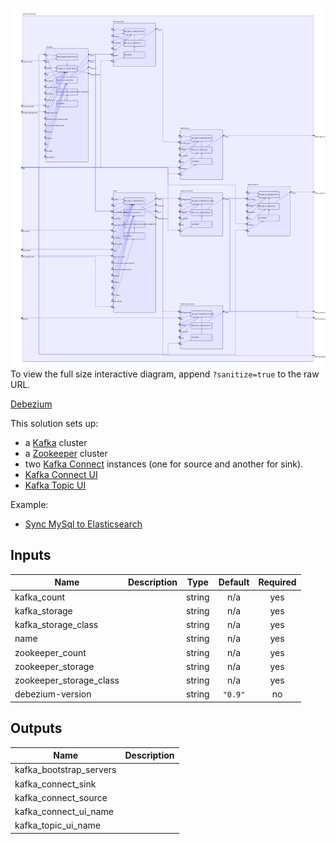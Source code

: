 <img src="diagram.svg"/>To view the full size interactive diagram, append ```?sanitize=true``` to the raw URL.

[Debezium](https://debezium.io)

This solution sets up:
- a [Kafka](https://kafka.apache.org) cluster
- a [Zookeeper](https://zookeeper.apache.org) cluster
- two [Kafka Connect](https://docs.confluent.io/current/connect/index.html) instances (one for source and another for sink).
- [Kafka Connect UI](http://kafka-connect-ui.landoop.com)
- [Kafka Topic UI](http://kafka-topics-ui.landoop.com)

Example:
- [Sync MySql to Elasticsearch](https://github.com/mingfang/terraform-k8s-modules/tree/master/examples/debezium-mysql-elasticsearch)

## Inputs

| Name | Description | Type | Default | Required |
|------|-------------|:----:|:-----:|:-----:|
| kafka\_count |  | string | n/a | yes |
| kafka\_storage |  | string | n/a | yes |
| kafka\_storage\_class |  | string | n/a | yes |
| name |  | string | n/a | yes |
| zookeeper\_count |  | string | n/a | yes |
| zookeeper\_storage |  | string | n/a | yes |
| zookeeper\_storage\_class |  | string | n/a | yes |
| debezium-version |  | string | `"0.9"` | no |

## Outputs

| Name | Description |
|------|-------------|
| kafka\_bootstrap\_servers |  |
| kafka\_connect\_sink |  |
| kafka\_connect\_source |  |
| kafka\_connect\_ui\_name |  |
| kafka\_topic\_ui\_name |  |

